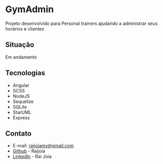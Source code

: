 # GymAdmin
Projeto desenvolvido para Personal trainers ajudando a administrar seus horários e clientes

## Situação
Em andamento

## Tecnologias
* Angular
* SCSS
* NodeJS
* Sequelize
* SQLite
* StarUML
* Express

## Contato
* E-mail: raijoiamv@gmail.com
* [Github](https://github.com/Raijoia) - Raijoia
* [Linkedin](https://www.linkedin.com/in/raijoia/) - Rai Joia
